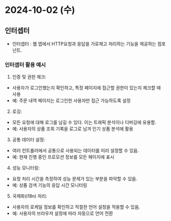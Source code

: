 # 2024-10-02 (수)
## 인터셉터
- 인터셉터 : 웹 앱에서 HTTP요청과 응답을 가로채고 처리하는 기능을 제공하는 컴포넌트.
### 인터셉터 활용 예시
1. 인증 및 권한 체크:
- 사용자가 로그인했는지 확인하고, 특정 페이지에 접근할 권한이 있는지 체크할 때 사용
- 예: 주문 내역 페이지는 로그인한 사용자만 접근 가능하도록 설정
2. 로깅:
- 모든 요청에 대해 로그를 남길 수 있다. 이는 트래픽 분석이나 디버깅에 유용함.
- 예: 사용자의 상품 조회 기록을 로그로 남겨 인기 상품 분석에 활용
3. 공통 데이터 설정:
- 여러 컨트롤러에서 공통으로 사용되는 데이터를 미리 설정할 수 있음.
- 예: 현재 진행 중인 프로모션 정보를 모든 페이지에 표시
4. 성능 모니터링:
- 요청 처리 시간을 측정하여 성능 문제가 있는 부분을 파악할 수 있음.
- 예: 상품 검색 기능의 응답 시간 모니터링
5. 국제화(i18n) 처리:
- 사용자의 로케일 정보를 확인하고 적절한 언어 설정을 적용할 수 있음.
- 예: 사용자의 브라우저 설정에 따라 자동으로 언어 전환
